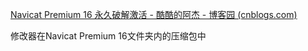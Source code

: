 [Navicat Premium 16 永久破解激活 - 酷酷的阿杰 - 博客园 (cnblogs.com)](https://www.cnblogs.com/kkdaj/p/16260681.html)

修改器在Navicat Premium 16文件夹内的压缩包中
